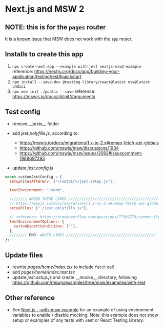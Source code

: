 # Next.js and MSW 2

## NOTE: this is for the `pages` router

It is a [known issue](https://github.com/mswjs/msw/issues/1644) that MSW does not work with the `app` router.

## Installs to create this app

1. `npx create-next-app --example with-jest nextjs-msw2-example`
   reference: https://nextjs.org/docs/app/building-your-application/testing/jest#quickstart
1. `npm install --save-dev @testing-library/react@latest msw@latest undici`
1. `npx msw init ./public --save`
   reference: https://mswjs.io/docs/cli/init/#arguments

## Test config

- remove \_\_tests\_\_ folder

- add _jest.polyfills.js_, according to:

  - https://mswjs.io/docs/migrations/1.x-to-2.x#remap-fetch-api-globals
  - https://github.com/mswjs/msw/discussions/1934
  - https://github.com/mswjs/msw/issues/2082#issuecomment-1989697293

- update _jest.config.js_

```js
const customJestConfig = {
  setupFilesAfterEnv: ["<rootDir>/jest.setup.js"],

  testEnvironment: "jsdom",

  //////// ADDED THESE LINES /////////////////////////////////////////
  // https://mswjs.io/docs/migrations/1.x-to-2.x#remap-fetch-api-globals
  setupFiles: ["./jest.polyfills.js"],

  // reference: https://stackoverflow.com/questions/77399773/cannot-find-module-msw-node-from
  testEnvironmentOptions: {
    customExportConditions: [""],
  },
  //////// END: ADDED LINES /////////////////////////////////////////
};
```

## Update files

- rewrite _pages/home/index.tsx_ to include `fetch` call
- add _pages/home/index.test.tsx_
- update _jest.setup.js_ and create \_\_mocks\_\_ directory, following https://github.com/mswjs/examples/tree/main/examples/with-jest

## Other reference

- See [Next.js --with-msw example](https://github.com/vercel/next.js/tree/canary/examples/with-msw) for an example of using environment variables to enable / disable mocking. Note: this example does not show setup or examples of any tests with Jest or React Testing Library.
